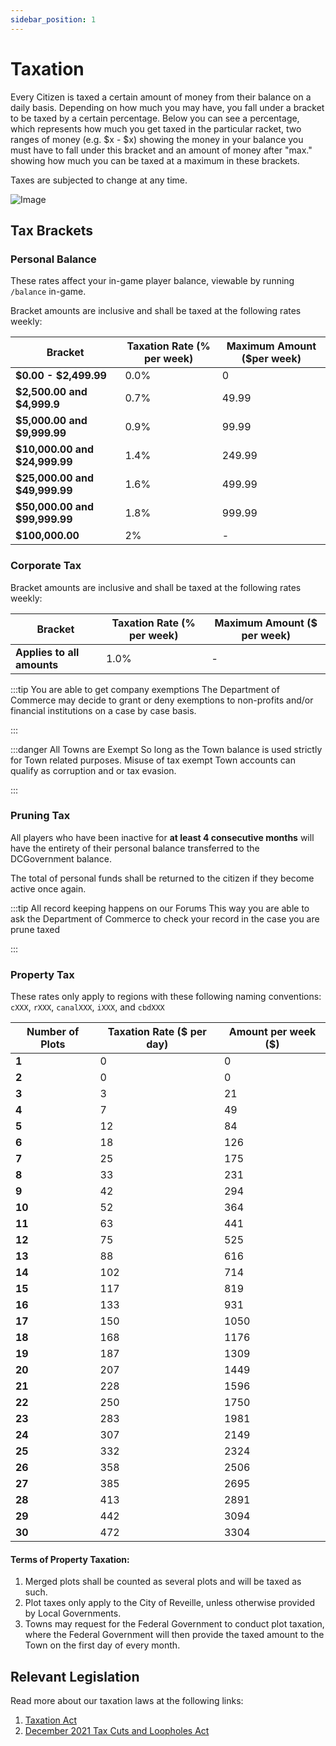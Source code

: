 ```yaml
---
sidebar_position: 1
---
```


# Taxation

Every Citizen is taxed a certain amount of money from their balance on a daily basis. Depending on how much you may have, you fall under a bracket to be taxed by a certain percentage. Below you can see a percentage, which represents how much you get taxed in the particular racket, two ranges of money (e.g. $x - $x) showing the money in your balance you must have to fall under this bracket and an amount of money after "max." showing how much you can be taxed at a maximum in these brackets.

Taxes are subjected to change at any time.

![Image](https://cdn.discordapp.com/attachments/838356841217916989/1165664192347521074/2022-06-11_03.45.46.png?ex=6547ac60&is=65353760&hm=e9b594edca02f55e844dc80c930dc4d075e73abbe5967fa6fe759df00e5a5d7f&)

## Tax Brackets

### Personal Balance
These rates affect your in-game player balance, viewable by running ``/balance`` in-game.

Bracket amounts are inclusive and shall be taxed at the following rates weekly:


| **Bracket**                   | **Taxation Rate (% per week)** | **Maximum Amount ($per week)** |
|-------------------------------|--------------------------------|--------------------------------|
| **$0.00 - $2,499.99**         | 0.0%                           | 0                              |
| **$2,500.00 and $4,999.9**    | 0.7%                           | 49.99                          |
| **$5,000.00 and $9,999.99**   | 0.9%                           | 99.99                          |
| **$10,000.00 and $24,999.99** | 1.4%                           | 249.99                         |
| **$25,000.00 and $49,999.99** | 1.6%                           | 499.99                         |
| **$50,000.00 and $99,999.99** | 1.8%                           | 999.99                         |
| **$100,000.00**               | 2%                             | -                              |

### Corporate Tax

Bracket amounts are inclusive and shall be taxed at the following rates weekly:


| **Bracket**                | **Taxation Rate (% per week)** | **Maximum Amount ($ per week)** |
|----------------------------|--------------------------------|---------------------------------|
| **Applies to all amounts** | 1.0%                           | -                               |


:::tip You are able to get company exemptions
The Department of Commerce may decide to grant or deny exemptions to non-profits and/or financial institutions on a case by case basis.

:::

:::danger All Towns are Exempt
So long as the Town balance is used strictly for Town related purposes. Misuse of tax exempt Town accounts can qualify as corruption and or tax evasion.

:::


### Pruning Tax

All players who have been inactive for **at least 4 consecutive months** will have the entirety of their personal balance transferred to the DCGovernment balance.

The total of personal funds shall be returned to the citizen if they become active once again.

:::tip All record keeping happens on our Forums 
This way you are able to ask the Department of Commerce to check your record in the case you are prune taxed

:::



### Property Tax

These rates only apply to regions with these following naming conventions:  ``cXXX``, ``rXXX``, ``canalXXX``, ``iXXX``, and ``cbdXXX`` 

| **Number of Plots** | **Taxation Rate ($ per day)** | **Amount per week ($)** |
|---------------------|-------------------------------|-------------------------|
| **1**               | 0                             | 0                       |
| **2**               | 0                             | 0                       |
| **3**               | 3                             | 21                      |
| **4**               | 7                             | 49                      |
| **5**               | 12                            | 84                      |
| **6**               | 18                            | 126                     |
| **7**               | 25                            | 175                     |
| **8**               | 33                            | 231                     |
| **9**               | 42                            | 294                     |
| **10**              | 52                            | 364                     |
| **11**              | 63                            | 441                     |
| **12**              | 75                            | 525                     |
| **13**              | 88                            | 616                     |
| **14**              | 102                           | 714                     |
| **15**              | 117                           | 819                     |
| **16**              | 133                           | 931                     |
| **17**              | 150                           | 1050                    |
| **18**              | 168                           | 1176                    |
| **19**              | 187                           | 1309                    |
| **20**              | 207                           | 1449                    |
| **21**              | 228                           | 1596                    |
| **22**              | 250                           | 1750                    |
| **23**              | 283                           | 1981                    |
| **24**              | 307                           | 2149                    |
| **25**              | 332                           | 2324                    |
| **26**              | 358                           | 2506                    |
| **27**              | 385                           | 2695                    |
| **28**              | 413                           | 2891                    |
| **29**              | 442                           | 3094                    |
| **30**              | 472                           | 3304                    |

#### Terms of Property Taxation:

1. Merged plots shall be counted as several plots and will be taxed as such.
2. Plot taxes only apply to the City of Reveille, unless otherwise provided by Local Governments.
3. Towns may request for the Federal Government to conduct plot taxation, where the Federal Government will then provide the taxed amount to the Town on the first day of every month.


## Relevant Legislation
Read more about our taxation laws at the following links:
1. [Taxation Act](https://www.democracycraft.net/threads/taxation-act.4691/)
2. [December 2021 Tax Cuts and Loopholes Act](https://www.democracycraft.net/threads/december-2021-tax-cuts-and-loopholes-act.10643/)
